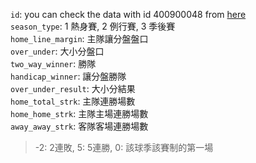 `id`: you can check the data with id 400900048 from [here](http://www.espn.com/nba/game?gameId=400900048)  
`season_type`: 1 熱身賽, 2 例行賽, 3 季後賽   
`home_line_margin`: 主隊讓分盤盤口  
`over_under`: 大小分盤口  
`two_way_winner`: 勝隊  
`handicap_winner`: 讓分盤勝隊  
`over_under_result`: 大小分結果  
`home_total_strk`: 主隊連勝場數  
`home_home_strk`: 主隊主場連勝場數  
`away_away_strk`: 客隊客場連勝場數  
> -2: 2連敗, 5: 5連勝, 0: 該球季該賽制的第一場

